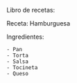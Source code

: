 Libro de recetas:

Receta: Hamburguesa

Ingredientes:
```
- Pan
- Torta
- Salsa
- Tocineta
- Queso

```